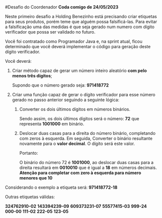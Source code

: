 #Desafio do Coordenador 
**Coda comigo de 24/05/2023**


Neste primeiro desafio a Holding Benezinho está precisando criar etiquetas para seus produtos, porém teme que alguém possa falsificá-las.
Para evitar a falsificação uma das medidas é que seja gerado num numero com dígito verificador que possa ser validado no futuro.

Você foi contratado como Programador Java e, na sprint atual, ficou determinado que você deverá implementar o código para geração deste dígito verificador.

Você deverá:

1) Criar método capaz de gerar um número inteiro aleatório **com pelo menos três dígitos**;
   
   Supondo que o número gerado seja: **971418772**

2) Criar uma função capaz de gerar o dígito verificador para esse número gerado no passo anterior seguindo a seguinte lógica:

   1. Converter os dois últimos dígitos em números binários. 
   
       Sendo assim, os dois últimos dígitos será o número: **72** que representa **1001000** em binário.
   
   2. Deslocar duas casas para a direita do número binário, completando com zeros à esquerda. Em seguida, Converter o binário resultante novamente para o **valor decimal**. O dígito será este valor. 
      
      Portanto:
   
      O binário do número 72 é **1001000**, ao deslocar duas casas para a direita resultará em **0010010** que é igual a **18** em números decimais. **Atenção para completar com zero à esquerda para número menores que 10**


Considerando o exemplo a etiqueta será: **971418772-18**



Outras etiquetas válidas:

**324762910-02**
**143394239-09**
**609373231-07**
**55577415-03**
**999-24**
**000-00**
**111-02**
**222-05**
**123-05**





